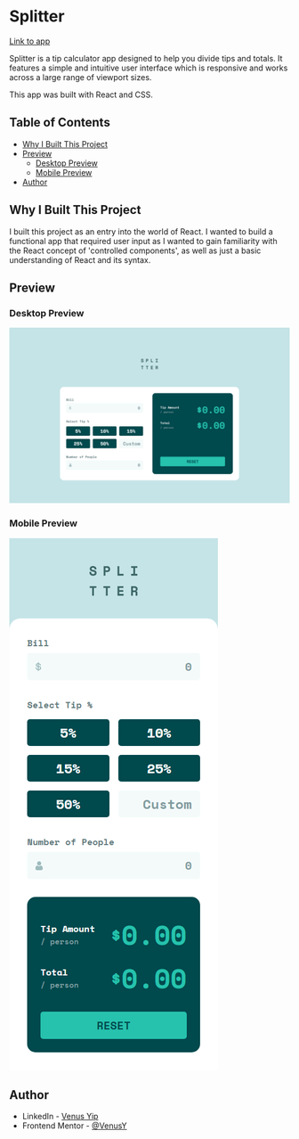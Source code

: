 # Splitter

[Link to app](https://venusy.github.io/splitter/)

Splitter is a tip calculator app designed to help you divide tips and totals. 
It features a simple and intuitive user interface which is responsive and 
works across a large range of viewport sizes.

This app was built with React and CSS.

## Table of Contents

- [Why I Built This Project](#why-i-built-this-project)
- [Preview](#preview)
  - [Desktop Preview](#desktop-preview)
  - [Mobile Preview](#mobile-preview)
- [Author](#author)

## Why I Built This Project

I built this project as an entry into the world of React. I wanted to build a 
functional app that required user input as I wanted to gain familiarity with 
the React concept of 'controlled components', as well as just a basic
understanding of React and its syntax.

## Preview

### Desktop Preview

![Desktop preview](./assets/readme-images/desktop-preview.png)

### Mobile Preview

![Mobile preview](./assets/readme-images/mobile-preview.png)

## Author

- LinkedIn - [Venus Yip](https://www.linkedin.com/in/venus-yip-869aa4217/)
- Frontend Mentor - [@VenusY](https://www.frontendmentor.io/profile/VenusY)
